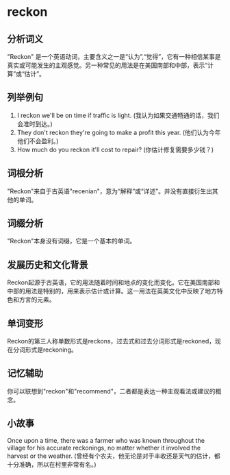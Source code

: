 # reckon

## 分析词义

  

"Reckon" 是一个英语动词，主要含义之一是“认为”,“觉得”，它有一种相信某事是真实或可能发生的主观感觉。另一种常见的用法是在美国南部和中部，表示“计算”或“估计”。

  

## 列举例句

  

1.  I reckon we'll be on time if traffic is light. (我认为如果交通畅通的话，我们会准时到达。)
2.  They don't reckon they're going to make a profit this year. (他们认为今年他们不会盈利。)
3.  How much do you reckon it'll cost to repair? (你估计修复需要多少钱？)

  

## 词根分析

  

"Reckon"来自于古英语"recenian"，意为“解释”或“详述”。并没有直接衍生出其他的单词。

  

## 词缀分析

  

"Reckon"本身没有词缀，它是一个基本的单词。

  

## 发展历史和文化背景

  

Reckon起源于古英语，它的用法随着时间和地点的变化而变化。它在美国南部和中部的用法是特别的，用来表示估计或计算。这一用法在英美文化中反映了地方特色和方言的元素。

  

## 单词变形

  

Reckon的第三人称单数形式是reckons，过去式和过去分词形式是reckoned，现在分词形式是reckoning。

  

## 记忆辅助

  

你可以联想到"reckon"和"recommend"，二者都是表达一种主观看法或建议的概念。

  

## 小故事

  

Once upon a time, there was a farmer who was known throughout the village for his accurate reckonings, no matter whether it involved the harvest or the weather. (曾经有个农夫，他无论是对于丰收还是天气的估计，都十分准确，所以在村里非常有名。)

